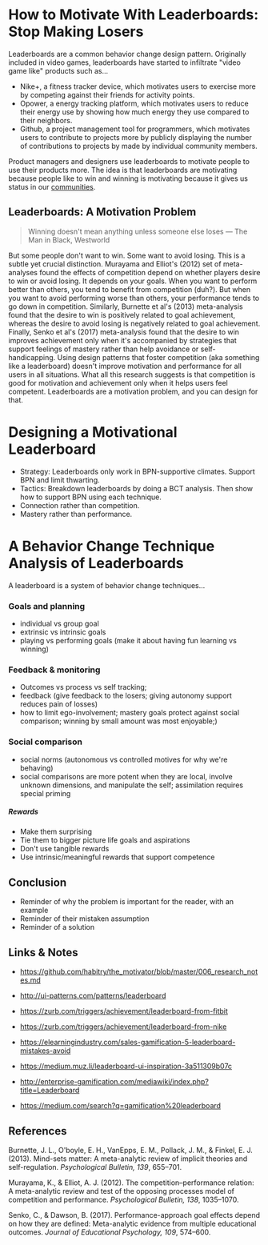 # How to Motivate With Leaderboards: Stop Making Losers

Leaderboards are a common behavior change design pattern. Originally included in video games, leaderboards have started to infiltrate "video game like" products such as...

* Nike+, a fitness tracker device, which motivates users to exercise more by competing against their friends for activity points.
* Opower, a energy tracking platform, which motivates users to reduce their energy use by showing how much energy they use compared to their neighbors.
* Github, a project management tool for programmers, which motivates users to contribute to projects more by publicly displaying the number of contributions to projects by made by individual community members.

Product managers and designers use leaderboards to motivate people to use their products more. The idea is that leaderboards are motivating because people like to win and winning is motivating because it gives us status in our [communities](http://habitry.link/community).

## Leaderboards: A Motivation Problem

>Winning doesn't mean anything unless someone else loses — The Man in Black, Westworld

But some people don't want to win. Some want to avoid losing. This is a subtle yet crucial distinction. Murayama and Elliot's (2012) set of meta-analyses found the effects of competition depend on whether players desire to win or avoid losing. It depends on your goals. When you want to perform better than others, you tend to benefit from competition (duh?). But when you want to avoid performing worse than others, your performance tends to go down in competition. Similarly, Burnette et al's (2013) meta-analysis found that the desire to win is positively related to goal achievement, whereas the desire to avoid losing is negatively related to goal achievement. Finally, Senko et al's (2017) meta-analysis found that the desire to win improves achievement only when it's accompanied by strategies that support feelings of mastery rather than help avoidance or self-handicapping. Using design patterns that foster competition (aka something like a leaderboard) doesn't improve motivation and performance for all users in all situations. What all this research suggests is that competition is good for motivation and achievement only when it helps users feel competent. Leaderboards are a motivation problem, and you can design for that.

# Designing a Motivational Leaderboard




- Strategy: Leaderboards only work in BPN-supportive climates. Support BPN and limit thwarting.
- Tactics: Breakdown leaderboards by doing a BCT analysis. Then show how to support BPN using each technique.
- Connection rather than competition.
- Mastery rather than performance.

# A Behavior Change Technique Analysis of Leaderboards

A leaderboard is a system of behavior change techniques...

### Goals and planning
- individual vs group goal
- extrinsic vs intrinsic goals
- playing vs performing goals (make it about having fun learning vs winning)

### Feedback & monitoring

- Outcomes vs process vs self tracking;
- feedback (give feedback to the losers; giving autonomy support reduces pain of losses)
- how to limit ego-involvement; mastery goals protect against social comparison; winning by small amount was most enjoyable;)

### Social comparison

- social norms (autonomous vs controlled motives for why we're behaving)
- social comparisons are more potent when they are local, involve unknown dimensions, and manipulate the self; assimilation requires special priming

##### Rewards

- Make them surprising
- Tie them to bigger picture life goals and aspirations
- Don't use tangible rewards
- Use intrinsic/meaningful rewards that support competence

## Conclusion

- Reminder of why the problem is important for the reader, with an example
- Reminder of their mistaken assumption
- Reminder of a solution

## Links & Notes

- https://github.com/habitry/the_motivator/blob/master/006_research_notes.md
- http://ui-patterns.com/patterns/leaderboard
- https://zurb.com/triggers/achievement/leaderboard-from-fitbit
- https://zurb.com/triggers/achievement/leaderboard-from-nike

- https://elearningindustry.com/sales-gamification-5-leaderboard-mistakes-avoid
- https://medium.muz.li/leaderboard-ui-inspiration-3a511309b07c
- http://enterprise-gamification.com/mediawiki/index.php?title=Leaderboard
- https://medium.com/search?q=gamification%20leaderboard

## References

Burnette, J. L., O'boyle, E. H., VanEpps, E. M., Pollack, J. M., & Finkel, E. J. (2013). Mind-sets matter: A meta-analytic review of implicit theories and self-regulation. *Psychological Bulletin, 139*, 655–701.

Murayama, K., & Elliot, A. J. (2012). The competition–performance relation: A meta-analytic review and test of the opposing processes model of competition and performance. *Psychological Bulletin, 138*, 1035–1070.

Senko, C., & Dawson, B. (2017). Performance-approach goal effects depend on how they are defined: Meta-analytic evidence from multiple educational outcomes. *Journal of Educational Psychology, 109*, 574–600.
